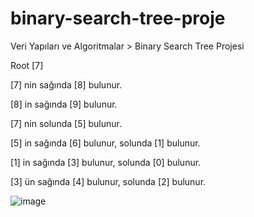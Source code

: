 # binary-search-tree-proje
Veri Yapıları ve Algoritmalar > Binary Search Tree Projesi


Root [7]

[7] nin sağında [8] bulunur.

[8] in sağında [9] bulunur.

[7] nin solunda [5] bulunur.

[5] in sağında [6] bulunur, solunda [1] bulunur.

[1] in sağında [3] bulunur, solunda [0] bulunur.

[3] ün sağında [4] bulunur, solunda [2] bulunur.

![image](https://user-images.githubusercontent.com/116681225/198688186-785f72bd-2a5f-41e7-b37c-b32edceeaee2.png)
